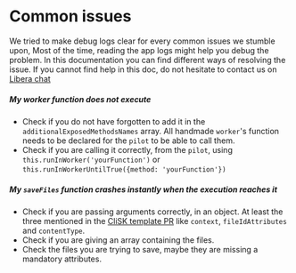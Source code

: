 # Common issues

We tried to make debug logs clear for every common issues we stumble upon, Most of the time, reading the app logs might help you debug the problem. In this documentation you can find different ways of resolving the issue. If you cannot find help in this doc, do not hesitate to contact us on [Libera chat](https://web.libera.chat/#cozycloud)

##### My worker function does not execute

- Check if you do not have forgotten to add it in the `additionalExposedMethodsNames` array. All handmade `worker`'s function needs to be declared for the `pilot` to be able to call them.
- Check if you are calling it correctly, from the `pilot`, using `this.runInWorker('yourFunction')` or `this.runInWorkerUntilTrue({method: 'yourFunction'})`

##### My `saveFiles` function crashes instantly when the execution reaches it

- Check if you are passing arguments correctly, in an object. At least the three mentioned in the [CliSK template PR](https://github.com/konnectors/template_ccc/blob/doc/DevelopmentExample/src/index.js#L158) like `context`, `fileIdAttributes` and `contentType`.
- Check if you are giving an array containing the files.
- Check the files you are trying to save, maybe they are missing a mandatory attributes.
